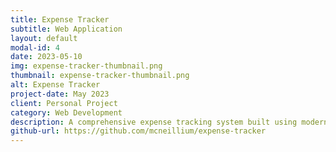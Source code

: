 ```yaml
---
title: Expense Tracker
subtitle: Web Application
layout: default
modal-id: 4
date: 2023-05-10
img: expense-tracker-thumbnail.png
thumbnail: expense-tracker-thumbnail.png
alt: Expense Tracker
project-date: May 2023
client: Personal Project
category: Web Development
description: A comprehensive expense tracking system built using modern web technologies. It allows users to manage their finances effectively with features like budget tracking, spending categorization, and financial reporting.
github-url: https://github.com/mcneillium/expense-tracker
---
```

